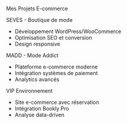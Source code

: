 Mes Projets E-commerce

SEVES - Boutique de mode
- Développement WordPress/WooCommerce
- Optimisation SEO et conversion
- Design responsive

MADD - Mode Addict  
- Plateforme e-commerce moderne
- Intégration systèmes de paiement
- Analytics avancés

VIP Environnement
- Site e-commerce avec réservation
- Intégration Bookly Pro
- Analyse data-driven
